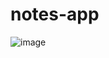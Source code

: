 # notes-app
![image](https://user-images.githubusercontent.com/111562058/185894158-dd4fea0e-c525-4f0b-8c2b-dbe4e0c0f0c5.png)
